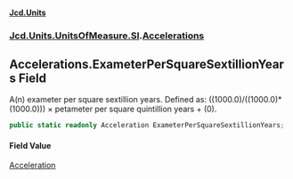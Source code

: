 #### [Jcd.Units](index.md 'index')
### [Jcd.Units.UnitsOfMeasure.SI](Jcd.Units.UnitsOfMeasure.SI.md 'Jcd.Units.UnitsOfMeasure.SI').[Accelerations](Accelerations.md 'Jcd.Units.UnitsOfMeasure.SI.Accelerations')

## Accelerations.ExameterPerSquareSextillionYears Field

A(n) exameter per square sextillion years. Defined as: ((1000.0)/((1000.0)*(1000.0))) × petameter per square quintillion years + (0).

```csharp
public static readonly Acceleration ExameterPerSquareSextillionYears;
```

#### Field Value
[Acceleration](Acceleration.md 'Jcd.Units.UnitTypes.Acceleration')